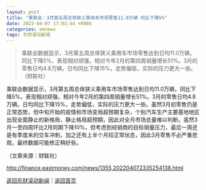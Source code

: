 ```yaml
---
layout: post
title: "乘联会：3月第五周总体狭义乘用车市场零售11.0万辆 同比下降5%"
date: 2022-04-07 17:03:44 +0800
categories: emnews
tags: 东财滚动新闻
---
```

> 乘联会数据显示，3月第五周总体狭义乘用车市场零售达到日均11.0万辆，同比下降5%，表现相对顽强，相对今年2月的第四周销量增长51%。3月的零售日均4.8万辆，日均同比下降15%，走势偏低，实际的压力更大一些。（财联社）

<p>乘联会数据显示，3月第五周总体狭义乘用车市场零售达到日均11.0万辆，同比下降5%，表现相对顽强，相对今年2月的第四周销量增长51%。3月的零售日均4.8万辆，日均同比下降15%，走势偏低，实际的压力更大一些。虽然3月初零售仍是正常态势，但中旬开始的疫情和市场变局超预期复杂，个别汽车生产主要基地地区出现全面静止的新格局，静止格局超预期，因此对全月市场总量难以判断。虽然3月一至四周环比2月同期下降10%，但考虑到经销商的目标销量压力，最后一周还是有季度末的交车冲刺，加之还有上半个月较正常状态，因此3月零售不必严重悲观，最终数据可能修正稍好些。</p><p class="em_media">（文章来源：财联社）</p>

<http://finance.eastmoney.com/news/1355,202204072335254138.html>

[返回东财滚动新闻](//finews.withounder.com/emnews/)｜[返回首页](//finews.withounder.com/)
